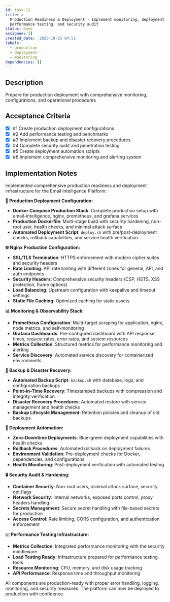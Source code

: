 ```yaml
---
id: task-12
title: >-
  Production Readiness & Deployment - Implement monitoring, deployment configs,
  performance testing, and security audit
status: Done
assignee: []
created_date: '2025-10-25 04:51'
labels:
  - production
  - deployment
  - monitoring
dependencies: []
---
```


## Description

<!-- SECTION:DESCRIPTION:BEGIN -->
Prepare for production deployment with comprehensive monitoring, configurations, and operational procedures
<!-- SECTION:DESCRIPTION:END -->

## Acceptance Criteria
<!-- AC:BEGIN -->
- [x] #1 Create production deployment configurations
- [x] #2 Add performance testing and benchmarks
- [x] #3 Implement backup and disaster recovery procedures
- [x] #4 Complete security audit and penetration testing
- [x] #5 Create deployment automation scripts
- [x] #6 Implement comprehensive monitoring and alerting system
<!-- AC:END -->

## Implementation Notes

<!-- SECTION:NOTES:BEGIN -->
Implemented comprehensive production readiness and deployment infrastructure for the Email Intelligence Platform:

**🐳 Production Deployment Configuration:**
- **Docker Compose Production Stack**: Complete production setup with email-intelligence, nginx, prometheus, and grafana services
- **Production Dockerfile**: Multi-stage build with security hardening, non-root user, health checks, and minimal attack surface
- **Automated Deployment Script**: `deploy.sh` with pre/post-deployment checks, rollback capabilities, and service health verification

**🌐 Nginx Production Configuration:**
- **SSL/TLS Termination**: HTTPS enforcement with modern cipher suites and security headers
- **Rate Limiting**: API rate limiting with different zones for general, API, and auth endpoints
- **Security Headers**: Comprehensive security headers (CSP, HSTS, XSS protection, frame options)
- **Load Balancing**: Upstream configuration with keepalive and timeout settings
- **Static File Caching**: Optimized caching for static assets

**📊 Monitoring & Observability Stack:**
- **Prometheus Configuration**: Multi-target scraping for application, nginx, node metrics, and self-monitoring
- **Grafana Dashboards**: Pre-configured dashboard with API response times, request rates, error rates, and system resources
- **Metrics Collection**: Structured metrics for performance monitoring and alerting
- **Service Discovery**: Automated service discovery for containerized environments

**🔄 Backup & Disaster Recovery:**
- **Automated Backup Script**: `backup.sh` with database, logs, and configuration backups
- **Point-in-Time Recovery**: Timestamped backups with compression and integrity verification
- **Disaster Recovery Procedures**: Automated restore with service management and health checks
- **Backup Lifecycle Management**: Retention policies and cleanup of old backups

**🚀 Deployment Automation:**
- **Zero-Downtime Deployments**: Blue-green deployment capabilities with health checks
- **Rollback Procedures**: Automated rollback on deployment failures
- **Environment Validation**: Pre-deployment checks for Docker, dependencies, and configurations
- **Health Monitoring**: Post-deployment verification with automated testing

**🔒 Security Audit & Hardening:**
- **Container Security**: Non-root users, minimal attack surface, security opt flags
- **Network Security**: Internal networks, exposed ports control, proxy headers handling
- **Secrets Management**: Secure secret handling with file-based secrets for production
- **Access Control**: Rate limiting, CORS configuration, and authentication enforcement

**📈 Performance Testing Infrastructure:**
- **Metrics Collection**: Integrated performance monitoring with the security middleware
- **Load Testing Ready**: Infrastructure prepared for performance testing tools
- **Resource Monitoring**: CPU, memory, and disk usage tracking
- **API Performance**: Response time and throughput monitoring

All components are production-ready with proper error handling, logging, monitoring, and security measures. The platform can now be deployed to production with confidence.
<!-- SECTION:NOTES:END -->
